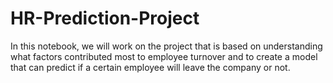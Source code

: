 # HR-Prediction-Project
In this notebook, we will work on the project that is based on understanding what factors contributed most to employee turnover and to create a model that can predict if a certain employee will leave the company or not.
